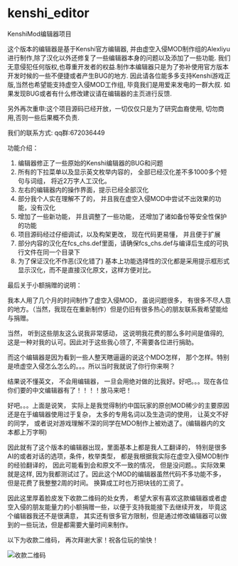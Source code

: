 # kenshi_editor
KenshiMod编辑器项目

这个版本的编辑器是基于Kenshi官方编辑器, 并由虚空入侵MOD制作组的Alexliyu进行制作,除了汉化以外还修复了一些编辑器本身的问题以及添加了一些功能.
我们无意侵犯任何版权,也尊重开发者的权益.制作本编辑器只是为了弥补使用官方版本开发时候的一些不便捷或者产生BUG的地方.
因此请各位能多多支持Kenshi游戏正版,当然也希望能支持虚空入侵MOD工作组, 毕竟我们是用爱来发电的一群大叔.
如果发现BUG或者有什么修改建议请在编辑器的主页进行反馈.


另外再次重申:这个项目源码已经开放，一切仅仅只是为了研究血裔使用, 切勿商用,否则一些后果概不负责.

我们的联系方式: qq群:672036449

功能介绍：

1. 编辑器修正了一些原始的Kenshi编辑器的BUG和问题
2. 所有的下拉菜单以及显示英文枚举内容的， 全部已经汉化差不多1000多个短句与词组， 将近2万字人工汉化。
3. 左右的编辑器内的操作界面，提示已经全部汉化
4. 部分我个人实在理解不了的， 并且我在虚空入侵MOD中尝试不出效果的功能，没有汉化
5. 增加了一些新功能， 并且调整了一些功能， 还增加了诸如备份等安全性保护的功能
6. 项目源码经过仔细调试，以及构架更改， 现在代码更易懂， 并且便于扩展
7. 部分内容的汉化在fcs_chs.def里面，请确保fcs_chs.def与编译后生成的可执行文件在同一个目录下
8. 为了保证汉化不作恶(汉化错了) 基本上功能选择性的汉化都是采用提示框形式显示汉化，而不是直接汉化原文，这样方便对比。




最后关于小额捐赠的说明：

我本人用了几个月的时间制作了虚空入侵MOD， 虽说问题很多， 有很多不尽人意的地方。（当然，我现在在重新制作）但是仍旧有很多热心的朋友联系我希望能给与捐赠。

当然， 听到这些朋友这么说我非常感动， 这说明我花费的那么多时间是值得的, 这是一种对我的认可。因此对于这些我心领了, 不需要各位进行捐助。

而这个编辑器是因为看到一些人整天瞎逼逼的说这个MDO怎样， 那个怎样。特别是喷虚空入侵怎么怎么的。。。所以当时我就说了你行你来啊？

结果说不懂英文， 不会用编辑器， 一旦会用绝对做的比我好。好吧。。。现在各位你们要的中文编辑器有了！！！！放马来吧！

好吧。。。上面是说笑， 实际上是我觉得制约中国玩家的原创MOD稀少的主要原因还是在于编辑器使用过于复杂， 太多的专用名词以及生造词的使用， 让英文不好的同学，
或者说对游戏理解不深的同学在MDO制作上被劝退了。(编辑器内的文本都上万字啊)

因此就有了这个版本的编辑器出现，里面基本上都是我人工翻译的， 特别是很多AI的或者对话的选项，条件，枚举类型， 都是我根据我实际在虚空入侵MOD制作的经验翻译的，
因此可能看到会和原文不一致的情况， 但是没问题。。实际效果就是这样, 因为我都测试过了。因此这个MOD的编辑器虽然代码不多功能不多， 但是花费了我整整2周的时间。
换算成工时也万把块钱的工资了。

因此这里厚着脸皮发下收款二维码的处女秀， 希望大家有喜欢这款编辑器或者虚空入侵的朋友能量力的小额捐赠一些，以便于支持我能接下去继续开发， 毕竟这个编辑器我还不是很满意，
其实还有很多官方限制，但是通过修改编辑器可以做到的一些玩法，但是都需要大量时间来制作。

以下为收款二维码， 再次拜谢大家！祝各位玩的愉快！

![收款二维码](https://github.com/alexliyu7352/kenshi_editor/raw/master/weixin.jpg)




